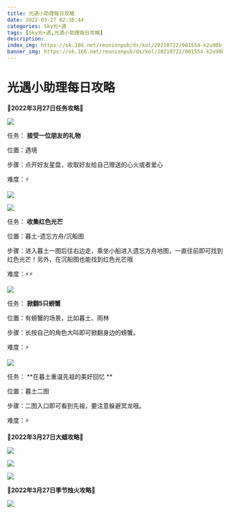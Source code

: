 ```yaml
---
title: 光遇小助理每日攻略
date: 2022-03-27 02:36:44
categories: Sky光•遇
tags: [Sky光•遇,光遇小助理每日攻略]
description: 
index_img: https://ok.166.net/reunionpub/ds/kol/20210722/001554-k2u90bj7ay.png?imageView&thumbnail=600x0&type=jpg
banner_img: https://ok.166.net/reunionpub/ds/kol/20210722/001554-k2u90bj7ay.png?imageView&thumbnail=600x0&type=jpg
---
```

# 光遇小助理每日攻略
**🌊2022年3月27日任务攻略🌊**

![](https://ok.166.net/reunionpub/ds/kol/20220327/012754-s4vsegkj63.png)

任务： **接受一位朋友的礼物**

位置：遇境

步骤：点开好友星盘，收取好友给自己赠送的心火或者爱心

难度：⚡

![](https://ok.166.net/reunionpub/ds/kol/20220327/012830-l4h1vtmf2o.png)

![](https://ok.166.net/reunionpub/ds/kol/20220327/012833-nbvfjwa759.png)

任务： **收集红色光芒**

位置：暮土-遗忘方舟/沉船图

步骤：进入暮土一图后往右边走，乘坐小船进入遗忘方舟地图，一直往前即可找到红色光芒！另外，在沉船图也能找到红色光芒哦

难度：⚡⚡

![](https://ok.166.net/reunionpub/ds/kol/20220327/012902-sq8mbj1atw.png)

任务： **掀翻5只螃蟹**

位置：有螃蟹的场景，比如暮土、雨林

步骤：长按自己的角色大叫即可掀翻身边的螃蟹。

难度：⚡

![](https://ok.166.net/reunionpub/ds/kol/20220327/013656-0putdcailw.png)

任务： **在暮土重温先祖的美好回忆  **

位置：暮土二图

步骤：二图入口即可看到先祖，要注意躲避冥龙哦。

难度：⚡

 **🌊2022年3月27日大蜡攻略🌊**

![](https://ok.166.net/reunionpub/ds/kol/20220327/014149-3byom6fscu.png)

![](https://ok.166.net/reunionpub/ds/kol/20220327/013003-7djsaqc28k.png)

![](https://ok.166.net/reunionpub/ds/kol/20220327/014102-oews3cfgab.png)

  

 **🌊2022年3月27日季节烛火攻略🌊**

![](https://ok.166.net/reunionpub/ds/kol/20220327/013213-mqobgcawi0.png)

  

  

